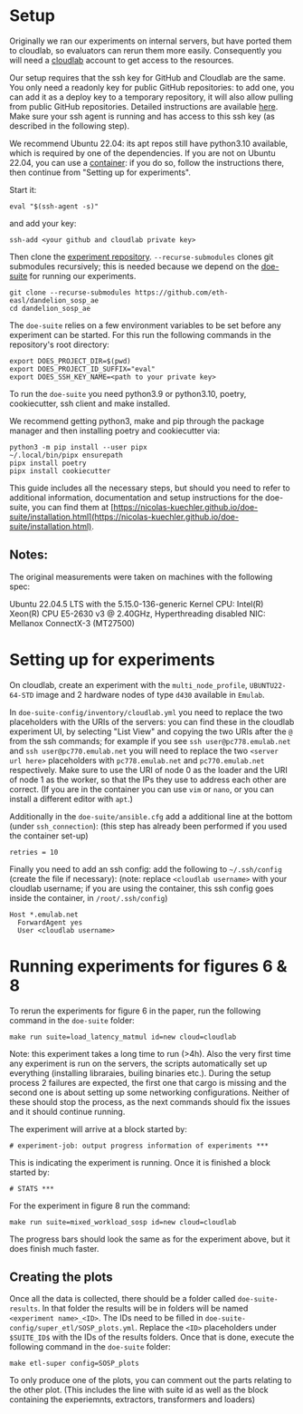 # Setup
Originally we ran our experiments on internal servers, but have ported them to cloudlab, so evaluators can rerun them more easily.
Consequently you will need a [cloudlab](https://www.cloudlab.us/) account to get access to the resources.

Our setup requires that the ssh key for GitHub and Cloudlab are the same.
You only need a readonly key for public GitHub repositories: to add one, you can add it as a deploy key to a temporary repository, it will also allow pulling from public GitHub repositories. Detailed instructions are available [here](key.md).
Make sure your ssh agent is running and has access to this ssh key (as described in the following step).

We recommend Ubuntu 22.04: its apt repos still have python3.10 available, which is required by one of the dependencies.
If you are not on Ubuntu 22.04, you can use a [container](container.md): if you do so, follow the instructions there, then continue from "Setting up for experiments".

Start it:
```
eval "$(ssh-agent -s)"
```
and add your key:
```
ssh-add <your github and cloudlab private key>
```

Then clone the [experiment repository](https://github.com/eth-easl/dandelion_sosp_ae).
`--recurse-submodules` clones git submodules recursively; this is needed because we depend on the [doe-suite](https://nicolas-kuechler.github.io/doe-suite) for running our experiments.
```
git clone --recurse-submodules https://github.com/eth-easl/dandelion_sosp_ae
cd dandelion_sosp_ae
```

The `doe-suite` relies on a few environment variables to be set before any experiment can be started.
For this run the following commands in the repository's root directory:
```
export DOES_PROJECT_DIR=$(pwd)
export DOES_PROJECT_ID_SUFFIX="eval"
export DOES_SSH_KEY_NAME=<path to your private key>
```

To run the `doe-suite` you need python3.9 or python3.10, poetry, cookiecutter, ssh client and make installed.

We recommend getting python3, make and pip through the package manager and then installing poetry and cookiecutter via:
```
python3 -m pip install --user pipx
~/.local/bin/pipx ensurepath
pipx install poetry
pipx install cookiecutter
```

This guide includes all the necessary steps, but should you need to refer to additional information, documentation and setup instructions for the doe-suite, you can find them at [https://nicolas-kuechler.github.io/doe-suite/installation.html](https://nicolas-kuechler.github.io/doe-suite/installation.html).

## Notes:

The original measurements were taken on machines with the following spec:

Ubuntu 22.04.5 LTS with the 5.15.0-136-generic Kernel
CPU: Intel(R) Xeon(R) CPU E5-2630 v3 @ 2.40GHz, Hyperthreading disabled
NIC: Mellanox ConnectX-3 (MT27500)

# Setting up for experiments

On cloudlab, create an experiment with the `multi_node_profile`, `UBUNTU22-64-STD` image and 2 hardware nodes of type `d430` available in `Emulab`.

In `doe-suite-config/inventory/cloudlab.yml` you need to replace the two placeholders with the URIs of the servers:
you can find these in the cloudlab experiment UI, by selecting "List View" and copying the two URIs after the `@` from the ssh commands;
for example if you see `ssh user@pc778.emulab.net` and `ssh user@pc770.emulab.net` you will need to replace the two `<server url here>` placeholders with
`pc778.emulab.net` and `pc770.emulab.net` respectively.
Make sure to use the URI of node 0 as the loader and the URI of node 1 as the worker, so that the IPs they use to address each other are correct.
(If you are in the container you can use `vim` or `nano`, or you can install a different editor with `apt`.)

Additionally in the `doe-suite/ansible.cfg` add a additional line at the bottom (under `ssh_connection`):
(this step has already been performed if you used the container set-up)
```
retries = 10
```

Finally you need to add an ssh config: add the following to `~/.ssh/config` (create the file if necessary):
(note: replace `<cloudlab username>` with your cloudlab username; if you are using the container, this ssh
config goes inside the container, in `/root/.ssh/config`)
```
Host *.emulab.net
  ForwardAgent yes
  User <cloudlab username>
```

# Running experiments for figures 6 & 8

To rerun the experiments for figure 6 in the paper, run the following command in the `doe-suite` folder:
```
make run suite=load_latency_matmul id=new cloud=cloudlab
```
Note: this experiment takes a long time to run (>4h).
Also the very first time any experiment is run on the servers, the scripts automatically set up everything (installing libraraies, builing binaries etc.).
During the setup process 2 failures are expected, the first one that cargo is missing and the second one is about setting up some networking configurations.
Neither of these should stop the process, as the next commands should fix the issues and it should continue running.

The experiment will arrive at a block started by: 

```
# experiment-job: output progress information of experiments ***
```
This is indicating the experiment is running.
Once it is finished a block started by: 

```
# STATS ***
```

For the experiment in figure 8 run the command:
```
make run suite=mixed_workload_sosp id=new cloud=cloudlab
```

The progress bars should look the same as for the experiment above, but it does finish much faster.

## Creating the plots

Once all the data is collected, there should be a folder called `doe-suite-results`.
In that folder the results will be in folders will be named `<experiment name>_<ID>`.
The IDs need to be filled in `doe-suite-config/super_etl/SOSP_plots.yml`.
Replace the `<ID>` placeholders under `$SUITE_ID$` with the IDs of the results folders.
Once that is done, execute the following command in the `doe-suite` folder:

```
make etl-super config=SOSP_plots
```

To only produce one of the plots, you can comment out the parts relating to the other plot.
(This includes the line with suite id as well as the block containing the experiemnts, extractors, transformers and loaders)
